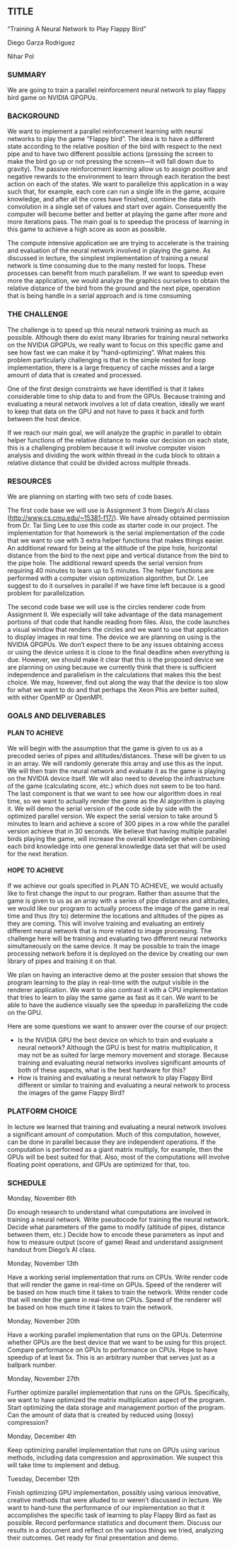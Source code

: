 ## TITLE

“Training A Neural Network to Play Flappy Bird” 

Diego Garza Rodriguez

Nihar Pol 

### SUMMARY

We are going to train a parallel reinforcement neural network to play flappy bird game on NVIDIA GPGPUs. 

### BACKGROUND

We want to implement a parallel reinforcement learning with neural networks to play the game “Flappy bird”. The idea is to have a different state according to the relative position of the bird with respect to the next pipe and to have two different possible actions (pressing the screen to make the bird go up or not pressing the screen—it will fall down due to gravity). The passive reinforcement learning allow us to assign positive and negative rewards to the environment to learn through each iteration the best action on each of the states. We want to parallelize this application in a way such that, for example, each core can run a single life in the game, acquire knowledge, and after all the cores have finished, combine the data with convolution in a single set of values and start over again. Consequently the computer will become better and better at playing the game after more and more iterations pass. The main goal is to speedup the process of learning in this game to achieve a high score as soon as possible. 
	
The compute intensive application we are trying to accelerate is the training and evaluation of the neural network involved in playing the game. As discussed in lecture, the simplest implementation of training a neural network is time consuming due to the many nested for loops. These processes can benefit from much parallelism. If we want to speedup even more the application, we would analyze the graphics ourselves to obtain the relative distance of the bird from the ground and the next pipe, operation that is being handle in a serial approach and is time consuming

### THE CHALLENGE

The challenge is to speed up this neural network training as much as possible. Although there do exist many libraries for training neural networks on the NVIDIA GPGPUs, we really want to focus on this specific game and see how fast we can make it by “hand-optimizing”. What makes this problem particularly challenging is that in the simple nested for loop implementation, there is a large frequency of cache misses and a large amount of data that is created and processed. 

One of the first design constraints we have identified is that it takes considerable time to ship data to and from the GPUs. Because training and evaluating a neural network involves a lot of data creation, ideally we want to keep that data on the GPU and not have to pass it back and forth between the host device.

If we reach our main goal, we will analyze the graphic in parallel to obtain helper functions of the relative distance to make our decision on each state, this is a challenging problem because it will involve computer vision analysis and dividing the work within thread in the cuda block to obtain a relative distance that could be divided across multiple threads.
  
### RESOURCES

We are planning on starting with two sets of code bases.

The first code base we will use is Assignment 3 from Diego’s AI class (http://www.cs.cmu.edu/~15381-f17/). We have already obtained permission from Dr. Tai Sing Lee to use this code as starter code in our project. The implementation for that homework is the serial implementation of the code that we want to use with 3 extra helper functions that makes things easier. An additional reward for being at the altitude of the pipe hole, horizontal distance from the bird to the next pipe and vertical distance from the bird to the pipe hole. The additional reward speeds the serial version from requiring 40 minutes to learn up to 5 minutes. The helper functions are performed with a computer vision optimization algorithm, but Dr. Lee suggest to do it ourselves in parallel if we have time left because is a good problem for parallelization.

The second code base we will use is the circles renderer code from Assignment II. We especially will take advantage of the data management portions of that code that handle reading from files. Also, the code launches a visual window that renders the circles and we want to use that application to display images in real time. 
The device we are planning on using is the NVIDIA GPGPUs. We don’t expect there to be any issues obtaining access or using the device unless it is close to the final deadline when everything is due. However, we should make it clear that this is the proposed device we are planning on using because we currently think that there is sufficient independence and parallelism in the calculations that makes this the best choice. We may, however, find out along the way that the device is too slow for what we want to do and that perhaps the Xeon Phis are better suited, with either OpenMP or OpenMPI. 

### GOALS AND DELIVERABLES
#### PLAN TO ACHIEVE 

We will begin with the assumption that the game is given to us as a precoded series of pipes and altitudes/distances. These will be given to us in an array. We will randomly generate this array and use this as the input. We will then train the neural network and evaluate it as the game is playing on the NVIDIA device itself. We will also need to develop the infrastructure of the game (calculating score, etc.) which does not seem to be too hard. The last component is that we want to see how our algorithm does in real time, so we want to actually render the game as the AI algorithm is playing it. We will demo the serial version of the code side by side with the optimized parallel version. We expect the serial version to take around 5 minutes to learn and achieve a score of 300 pipes in a row while the parallel version achieve that in 30 seconds. We believe that having multiple parallel birds playing the game, will increase the overall knowledge when combining each bird knowledge into one general knowledge data set that will be used for the next iteration.

#### HOPE TO ACHIEVE

If we achieve our goals specified in PLAN TO ACHIEVE, we would actually like to first change the input to our program. Rather than assume that the game is given to us as an array with a series of pipe distances and altitudes, we would like our program to actually process the image of the game in real time and thus (try to) determine the locations and altitudes of the pipes as they are coming. This will involve training and evaluating an entirely different neural network that is more related to image processing. The challenge here will be training and evaluating two different neural networks simultaneously on the same device. It may be possible to train the image processing network before it is deployed on the device by creating our own library of pipes and training it on that. 

We plan on having an interactive demo at the poster session that shows the program learning to the play in real-time with the output visible in the renderer application. We want to also contrast it with a CPU implementation that tries to learn to play the same game as fast as it can. We want to be able to have the audience visually see the speedup in parallelizing the code on the GPU. 

Here are some questions we want to answer over the course of our project: 
- Is the NVIDIA GPU the best device on which to train and evaluate a neural network? Although the GPU is best for matrix multiplication, it may not be as suited for large memory movement and storage. Because training and evaluating neural networks involves significant amounts of both of these aspects, what is the best hardware for this? 
- How is training and evaluating a neural network to play Flappy Bird different or similar to training and evaluating a neural network to process the images of the game Flappy Bird? 


### PLATFORM CHOICE

In lecture we learned that training and evaluating a neural network involves a significant amount of computation. Much of this computation, however, can be done in parallel because they are independent operations. If the computation is performed as a giant matrix multiply, for example, then the GPUs will be best suited for that. Also, most of the computations will involve floating point operations, and GPUs are optimized for that, too. 

### SCHEDULE 

Monday, November 6th

Do enough research to understand what computations are involved in training a neural network. 
Write pseudocode for training the neural network. 
Decide what parameters of the game to modify (altitude of pipes, distance between them, etc.) 
Decide how to encode these parameters as input and how to measure output (score of game) 
Read and understand assignment handout from Diego’s AI class. 

Monday, November 13th

Have a working serial implementation that runs on CPUs. 
Write render code that will render the game in real-time on GPUs. Speed of the renderer will be based on how much time it takes to train the network. 
Write render code that will render the game in real-time on CPUs. Speed of the renderer will be based on how much time it takes to train the network. 

Monday, November 20th

Have a working parallel implementation that runs on the GPUs.
Determine whether GPUs are the best device that we want to be using for this project. 
Compare performance on GPUs to performance on CPUs. Hope to have speedup of at least 5x. This is an arbitrary number that serves just as a ballpark number. 

Monday, November 27th

Further optimize parallel implementation that runs on the GPUs. Specifically, we want to have optimized the matrix multiplication aspect of the program. 
Start optimizing the data storage and management portion of the program. Can the amount of data that is created by reduced using (lossy) compression? 

Monday, December 4th

Keep optimizing parallel implementation that runs on GPUs using various methods, including data compression and approximation. We suspect this will take time to implement and debug. 

Tuesday, December 12th

Finish optimizing GPU implementation, possibly using various innovative, creative methods that were alluded to or weren’t discussed in lecture. We want to hand-tune the performance of our implementation so that it accomplishes the specific task of learning to play Flappy Bird as fast as possible. 
Record performance statistics and document them. Discuss our results in a document and reflect on the various things we tried, analyzing their outcomes. 
Get ready for final presentation and demo. 
